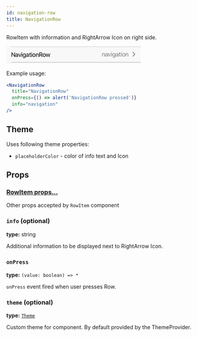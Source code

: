 ```yaml
---
id: navigation-row
title: NavigationRow
---
```


RowItem with information and RightArrow Icon on right side.

![NavigationRow component](assets/navigation-row.png)
 
Example usage:
```jsx
<NavigationRow
  title="NavigationRow"
  onPress={() => alert('NavigationRow pressed')}
  info="navigation"
/>
```

## Theme
Uses following theme properties:
- `placeholderColor` - color of info text and Icon

## Props

### [RowItem props...](row-item.html#props)

Other props accepted by `RowItem` component

### `info` (optional)  
**type:** string

Additional information to be displayed next to RightArrow Icon.

### `onPress`
**type:** `(value: boolean) => *`

`onPress` event fired when user presses Row.

### `theme` (optional)
**type:** [`Theme`](theme.html)
 
Custom theme for component. By default provided by the ThemeProvider.
